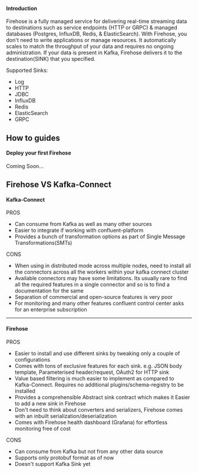 #### Introduction
Firehose is a fully managed service for delivering real-time streaming data to destinations such as service endpoints (HTTP or GRPC) & managed databases (Postgres, InfluxDB,  Redis, & ElasticSearch). With Firehose, you don't need to write applications or manage resources. It automatically scales to match the throughput of your data and requires no ongoing administration. If your data is present in Kafka, Firehose delivers it to the destination(SINK) that you specified.

Supported Sinks:

* Log
* HTTP
* JDBC
* InfluxDB
* Redis
* ElasticSearch
* GRPC


## How to guides
#### Deploy your first Firehose
Coming Soon...
    
## Firehose VS Kafka-Connect
#### Kafka-Connect
PROS
* Can consume from Kafka as well as many other sources
* Easier to integrate if working with confluent-platform
* Provides a bunch of transformation options as part of Single Message Transformations(SMTs)

CONS
* When using in distributed mode across multiple nodes, need to install all the connectors across all the workers within your kafka connect cluster
* Available connectors may have some limitations. Its usually rare to find all the required features in a single connector and so is to find a documentation for the same
* Separation of commercial and open-source features is very poor
* For monitoring and many other features confluent control center asks for an enterprise subscription
--------------------------------------------------------------------------------------------------------------------------------------------------------------------------
#### Firehose
PROS
* Easier to install and use different sinks by tweaking only a couple of configurations
* Comes with tons of exclusive features for each sink. e.g. JSON body template, Parameterised header/request, OAuth2 for HTTP sink
* Value based filtering is much easier to implement as compared to Kafka-Connect. Requires no additional plugins/schema-registry to be installed
* Provides a comprehensible Abstract sink contract which makes it Easier to add a new sink in Firehose
* Don't need to think about converters and serializers, Firehose comes with an inbuilt serialization/deserialization
* Comes with Firehose health dashboard (Grafana) for effortless monitoring free of cost

CONS
* Can consume from Kafka but not from any other data source
* Supports only protobuf format as of now
* Doesn't support Kafka Sink yet
